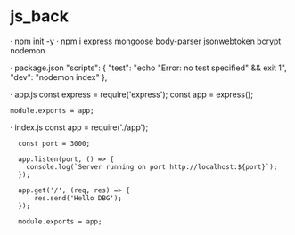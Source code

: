 # js_back

  · npm init -y
  · npm i express mongoose body-parser jsonwebtoken bcrypt nodemon

  · package.json
      "scripts": {
        "test": "echo \"Error: no test specified\" && exit 1",
        "dev": "nodemon index"
      },
  
  · app.js
    const express = require('express');
    const app = express();

    module.exports = app;
  
  · index.js
      const app = require('./app');

      const port = 3000;

      app.listen(port, () => {
        console.log(`Server running on port http://localhost:${port}`);
      });

      app.get('/', (req, res) => {
          res.send('Hello DBG');
      });      
      
      module.exports = app;
